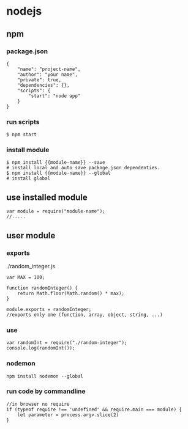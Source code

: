 # nodejs
## npm
### package.json
```
{
    "name": "project-name",
    "author": "your name",
    "private": true,
    "dependencies": {},
    "scripts": {
        "start": "node app"
    }
}
```
### run scripts
```
$ npm start
```
### install module
```
$ npm install {{module-name}} --save
# install local and auto save package.json dependenties.
$ npm install {{module-name}} --global
# install global
```
## use installed module
```
var module = require("module-name");
//.....
```
## user module
### exports
./random_integer.js
```
var MAX = 100;

function randomInteger() {
    return Math.floor(Math.random() * max);
}

module.exports = randomInteger;
//exports only one (function, array, object, string, ...)
```
### use
```
var randomInt = require("./random-integer");
console.log(randomInt());
```
### nodemon
```
npm install nodemon --global
```
### run code by commandline
```
//in browser no require
if (typeof require !== 'undefined' && require.main === module) {
    let parameter = process.argv.slice(2)
}
```